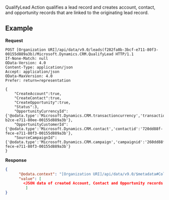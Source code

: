 
QualifyLead Action qualifies a lead record and creates account, contact, and opportunity records that are linked to the originating lead record.

## Example

**Request**

```HTTP
POST [Organization URI]/api/data/v9.0/leads(f282fa8b-3bcf-e711-80f3-00155d889a3b)/Microsoft.Dynamics.CRM.QualifyLead HTTP/1.1
If-None-Match: null
OData-Version: 4.0
Content-Type: application/json
Accept: application/json
OData-MaxVersion: 4.0
Prefer: return=representation

{
  	"CreateAccount":true,
  	"CreateContact":true,
  	"CreateOpportunity":true,
  	"Status":3,
    "OpportunityCurrencyId":{'@odata.type':'Microsoft.Dynamics.CRM.transactioncurrency','transactioncurrencyid':'874ca79f-b2ce-e711-80ee-00155d889a3b'},
    "OpportunityCustomerId":{'@odata.type':'Microsoft.Dynamics.CRM.contact','contactid':'720dd88f-fece-e711-80f3-00155d889a3b'},
    "SourceCampaignId":{'@odata.type':'Microsoft.Dynamics.CRM.campaign','campaignid':'260dd88f-fece-e711-80f3-00155d889a3b'}
}
```
**Response**
```JSON
{
      "@odata.context": "[Organization URI]/api/data/v9.0/$metadata#Collection(Microsoft.Dynamics.CRM.crmbaseentity)",
      "value": [
  		<JSON data of created Account, Contact and Opportunity records omitted for brevity>
  	     ]
}
  ```
